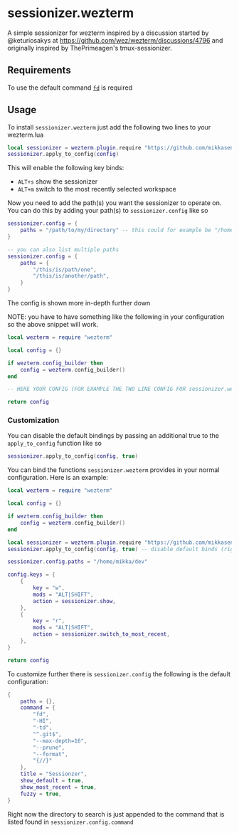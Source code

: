 # sessionizer.wezterm
A simple sessionizer for wezterm inspired by a discussion started by @keturiosakys at https://github.com/wez/wezterm/discussions/4796 and originally inspired by ThePrimeagen's tmux-sessionizer.

## Requirements
To use the default command [`fd`](https://github.com/sharkdp/fd) is required

## Usage
To install `sessionizer.wezterm` just add the following two lines to your wezterm.lua
```lua
local sessionizer = wezterm.plugin.require "https://github.com/mikkasendke/sessionizer.wezterm"
sessionizer.apply_to_config(config)
```

This will enable the following key binds:
 * `ALT+s` show the sessionizer
 * `ALT+m` switch to the most recently selected workspace

Now you need to add the path(s) you want the sessionizer to operate on. You can do this
by adding your path(s) to `sessionizer.config` like so
```lua
sessionizer.config = {
    paths = "/path/to/my/directory" -- this could for example be "/home/<your_username>/dev"
}

-- you can also list multiple paths
sessionizer.config = {
    paths = {
        "/this/is/path/one",
        "/this/is/another/path",
    }
}
```
The config is shown more in-depth further down


NOTE: you have to have something like the following in your configuration so the above snippet will work.
```lua
local wezterm = require "wezterm"

local config = {}

if wezterm.config_builder then
    config = wezterm.config_builder()
end

-- HERE YOUR CONFIG (FOR EXAMPLE THE TWO LINE CONFIG FOR sessionizer.wezterm ABOVE)

return config
```

### Customization
You can disable the default bindings by passing an additional true to the `apply_to_config` function like so
```lua
sessionizer.apply_to_config(config, true)
```

You can bind the functions `sessionizer.wezterm` provides in your normal configuration. Here is an
example:

```lua
local wezterm = require "wezterm"

local config = {}

if wezterm.config_builder then
    config = wezterm.config_builder()
end

local sessionizer = wezterm.plugin.require "https://github.com/mikkasendke/sessionizer.wezterm"
sessionizer.apply_to_config(config, true) -- disable default binds (right now you can also just not call this)

sessionizer.config.paths = "/home/mikka/dev"

config.keys = {
    {
        key = "w",
        mods = "ALT|SHIFT",
        action = sessionizer.show,
    },
    {
        key = "r",
        mods = "ALT|SHIFT",
        action = sessionizer.switch_to_most_recent,
    },
}

return config
```

To customize further there is `sessionizer.config` the following is the default configuration:
```lua
{
    paths = {},
    command = {
        "fd",
        "-HI",
        "-td",
        "^.git$",
        "--max-depth=16",
        "--prune",
        "--format",
        "{//}"
    },
    title = "Sessionzer",
    show_default = true,
    show_most_recent = true,
    fuzzy = true,
}
```
Right now the directory to search is just appended to the command that is listed found in `sessionizer.config.command`
